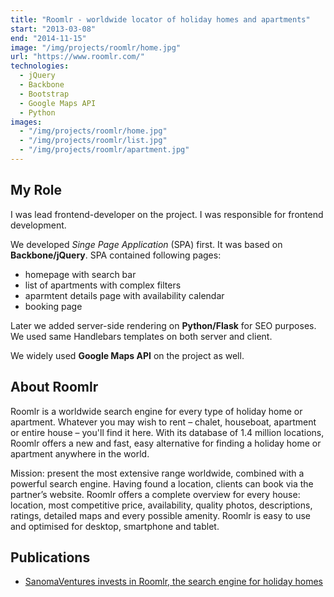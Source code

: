```yaml
---
title: "Roomlr - worldwide locator of holiday homes and apartments"
start: "2013-03-08"
end: "2014-11-15"
image: "/img/projects/roomlr/home.jpg"
url: "https://www.roomlr.com/"
technologies:
  - jQuery
  - Backbone
  - Bootstrap
  - Google Maps API
  - Python
images:
  - "/img/projects/roomlr/home.jpg"
  - "/img/projects/roomlr/list.jpg"
  - "/img/projects/roomlr/apartment.jpg"
---
```


## My Role

I was lead frontend-developer on the project. I was responsible for frontend development.

We developed *Singe Page Application* (SPA) first. It was based on **Backbone/jQuery**. SPA contained following pages:

- homepage with search bar
- list of apartments with complex filters
- aparmtent details page with availability calendar
- booking page

Later we added server-side rendering on **Python/Flask** for SEO purposes. We used same Handlebars templates on both server and client.

We widely used **Google Maps API** on the project as well.

## About Roomlr

Roomlr is a worldwide search engine for every type of holiday home or apartment.
Whatever you may wish to rent – chalet, houseboat, apartment or entire house – you'll find it here.
With its database of 1.4 million locations, Roomlr offers a new and fast, easy alternative for finding a holiday home or apartment anywhere in the world.

Mission: present the most extensive range worldwide, combined with a powerful search engine. Having found a location, clients can book via the partner’s website. Roomlr offers a complete overview for every house: location, most competitive price, availability, quality photos, descriptions, ratings, detailed maps and every possible amenity. Roomlr is easy to use and optimised for desktop, smartphone and tablet.

## Publications

- [SanomaVentures invests in Roomlr, the search engine for holiday homes](https://roomlr.pr.co/71015-sanomaventures-invests-in-roomlr-the-search-engine-for-holiday-homes)

